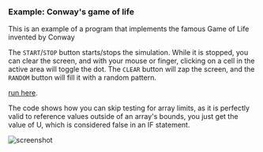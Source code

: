 
### Example: Conway's game of life


This is an example of a program that implements the famous Game of Life invented by Conway

The `START`/`STOP` button starts/stops the simulation. While it is stopped, you can clear the screen, and with your mouse or finger, clicking on a cell in the active area will toggle the dot. The `CLEAR` button will zap the screen, and the `RANDOM` button will fill it with a random pattern.

 [run here](http://beadslang.com/projects/game_of_life/life.html). 
 
 The code shows how you can skip testing for array limits, as it is perfectly valid to reference values outside of an array's bounds, you just get the value of U, which is considered false in an IF statement.
 
![screenshot](http://beadslang.com/projects/game_of_life/screenshot.gif)
